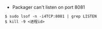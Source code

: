 
* Packager can't listen on port 8081

```
$ sudo lsof -n -i4TCP:8081 | grep LISTEN
$ kill -9 <进程id>
```
